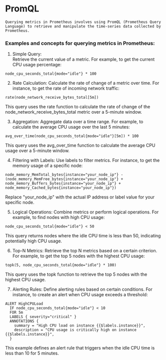 # PromQL
```
Querying metrics in Prometheus involves using PromQL (Prometheus Query Language) to retrieve and manipulate the time-series data collected by Prometheus.  
```

### Examples and concepts for querying metrics in Prometheus:

1. Simple Query:  
Retrieve the current value of a metric. For example, to get the current CPU usage percentage:  
```
node_cpu_seconds_total{mode="idle"} * 100
```

2. Rate Calculation:
Calculate the rate of change of a metric over time. For instance, to get the rate of incoming network traffic:
```
rate(node_network_receive_bytes_total[5m])  
```
This query uses the rate function to calculate the rate of change of the node_network_receive_bytes_total metric over a 5-minute window.  

3. Aggregation:
Aggregate data over a time range. For example, to calculate the average CPU usage over the last 5 minutes:
```
avg_over_time(node_cpu_seconds_total{mode="idle"}[5m]) * 100
```
This query uses the avg_over_time function to calculate the average CPU usage over a 5-minute window.

4. Filtering with Labels:
Use labels to filter metrics. For instance, to get the memory usage of a specific node:
```
node_memory_MemTotal_bytes{instance="your_node_ip"} - (node_memory_MemFree_bytes{instance="your_node_ip"} + node_memory_Buffers_bytes{instance="your_node_ip"} + node_memory_Cached_bytes{instance="your_node_ip"})
```
Replace "your_node_ip" with the actual IP address or label value for your specific node.  

5. Logical Operations:
Combine metrics or perform logical operations. For example, to find nodes with high CPU usage:
```
node_cpu_seconds_total{mode="idle"} < 50
```
This query returns nodes where the idle CPU time is less than 50, indicating potentially high CPU usage.  

6. Top-N Metrics:
Retrieve the top N metrics based on a certain criterion. For example, to get the top 5 nodes with the highest CPU usage:  
```
topk(5, node_cpu_seconds_total{mode="idle"} * 100)
```
This query uses the topk function to retrieve the top 5 nodes with the highest CPU usage.

7. Alerting Rules:
Define alerting rules based on certain conditions. For instance, to create an alert when CPU usage exceeds a threshold:
```
ALERT HighCPULoad
  IF node_cpu_seconds_total{mode="idle"} < 10
  FOR 5m
  LABELS { severity="critical" }
  ANNOTATIONS {
    summary = "High CPU load on instance {{$labels.instance}}",
    description = "CPU usage is critically high on instance {{$labels.instance}}",
  }
```
This example defines an alert rule that triggers when the idle CPU time is less than 10 for 5 minutes.  